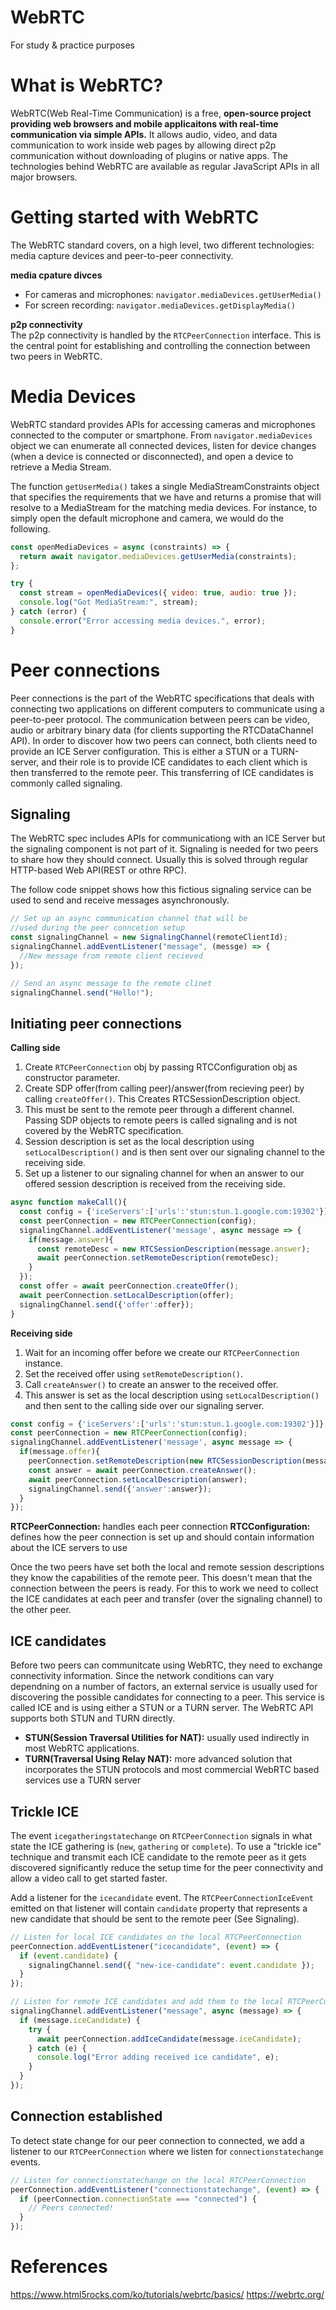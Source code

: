 # WebRTC

For study &amp; practice purposes

# What is WebRTC?

WebRTC(Web Real-Time Communication) is a free, **open-source project providing web browsers and mobile applicaitons with real-time communication via simple APIs.** It allows audio, video, and data communication to work inside web pages by allowing direct p2p communication without downloading of plugins or native apps. The technologies behind WebRTC are available as regular JavaScript APIs in all major browsers.

# Getting started with WebRTC

The WebRTC standard covers, on a high level, two different technologies: media capture devices and peer-to-peer connectivity.

**media cpature divces**

- For cameras and microphones: `navigator.mediaDevices.getUserMedia()`
- For screen recording: `navigator.mediaDevices.getDisplayMedia()`

**p2p connectivity**  
The p2p connectivity is handled by the `RTCPeerConnection` interface. This is the central point for establishing and controlling the connection between two peers in WebRTC.

# Media Devices

WebRTC standard provides APIs for accessing cameras and microphones connected to the computer or smartphone. From `navigator.mediaDevices` object we can enumerate all connected devices, listen for device changes (when a device is connected or disconnected), and open a device to retrieve a Media Stream.

The function `getUserMedia()` takes a single MediaStreamConstraints object that specifies the requirements that we have and returns a promise that will resolve to a MediaStream for the matching media devices. For instance, to simply open the default microphone and camera, we would do the following.

```javascript
const openMediaDevices = async (constraints) => {
  return await navigator.mediaDevices.getUserMedia(constraints);
};

try {
  const stream = openMediaDevices({ video: true, audio: true });
  console.log("Got MediaStream:", stream);
} catch (error) {
  console.error("Error accessing media devices.", error);
}
```

# Peer connections

Peer connections is the part of the WebRTC specifications that deals with connecting two applications on different computers to communicate using a peer-to-peer protocol. The communication between peers can be video, audio or arbitrary binary data (for clients supporting the RTCDataChannel API). In order to discover how two peers can connect, both clients need to provide an ICE Server configuration. This is either a STUN or a TURN-server, and their role is to provide ICE candidates to each client which is then transferred to the remote peer. This transferring of ICE candidates is commonly called signaling.

## Signaling

The WebRTC spec includes APIs for communicationg with an ICE Server but the signaling component is not part of it. Signaling is needed for two peers to share how they should connect. Usually this is solved through regular HTTP-based Web API(REST or othre RPC).

The follow code snippet shows how this fictious signaling service can be used to send and receive messages asynchronously.

```javascript
// Set up an async communication channel that will be
//used during the peer conncetion setup
const signalingChannel = new SignalingChannel(remoteClientId);
signalingChannel.addEventListener("message", (messge) => {
  //New message from remote client recieved
});

// Send an async message to the remote clinet
signalingChannel.send("Hello!");
```

## Initiating peer connections

**Calling side**

1. Create `RTCPeerConnection` obj by passing RTCConfiguration obj as constructor parameter.
2. Create SDP offer(from calling peer)/answer(from recieving peer) by calling `createOffer()`. This Creates RTCSessionDescription object.
3. This must be sent to the remote peer through a different channel. Passing SDP objects to remote peers is called signaling and is not covered by the WebRTC specification.
4. Session description is set as the local description using `setLocalDescription()` and is then sent over our signaling channel to the receiving side.
5. Set up a listener to our signaling channel for when an answer to our offered session description is received from the receiving side.

```javascript
async function makeCall(){
  const config = {'iceServers':['urls':'stun:stun.1.google.com:19302'}]};
  const peerConnection = new RTCPeerConnection(config);
  signalingChannel.addEventListener('message', async message => {
    if(message.answer){
      const remoteDesc = new RTCSessionDescription(message.answer);
      await peerConnection.setRemoteDescription(remoteDesc);
    }
  });
  const offer = await peerConnection.createOffer();
  await peerConnection.setLocalDescription(offer);
  signalingChannel.send({'offer':offer});
}
```

**Receiving side**

1. Wait for an incoming offer before we create our `RTCPeerConnection` instance.
2. Set the received offer using `setRemoteDescription()`.
3. Call `createAnswer()` to create an answer to the received offer.
4. This answer is set as the local description using `setLocalDescription()` and then sent to the calling side over our signaling server.

```javascript
const config = {'iceServers':['urls':'stun:stun.1.google.com:19302'}]};
const peerConnection = new RTCPeerConnection(config);
signalingChannel.addEventListener('message', async message => {
  if(message.offer){
    peerConnection.setRemoteDescription(new RTCSessionDescription(message.offer));
    const answer = await peerConnection.createAnswer();
    await peerConnection.setLocalDescription(answer);
    signalingChannel.send({'answer':answer});
  }
});
```

**RTCPeerConnection:** handles each peer connection
**RTCConfiguration:** defines how the peer connection is set up and should contain information about the ICE servers to use

Once the two peers have set both the local and remote session descriptions they know the capabilities of the remote peer. This doesn't mean that the connection between the peers is ready. For this to work we need to collect the ICE candidates at each peer and transfer (over the signaling channel) to the other peer.

## ICE candidates

Before two peers can communitcate using WebRTC, they need to exchange connectivity information. Since the network conditions can vary dependning on a number of factors, an external service is usually used for discovering the possible candidates for connecting to a peer. This service is called ICE and is using either a STUN or a TURN server. The WebRTC API supports both STUN and TURN directly.

- **STUN(Session Traversal Utilities for NAT):** usually used indirectly in most WebRTC applications.
- **TURN(Traversal Using Relay NAT):** more advanced solution that incorporates the STUN protocols and most commercial WebRTC based services use a TURN server

## Trickle ICE

The event `icegatheringstatechange` on `RTCPeerConnection` signals in what state the ICE gathering is (`new`, `gathering` or `complete`). To use a "trickle ice" technique and transmit each ICE candidate to the remote peer as it gets discovered significantly reduce the setup time for the peer connectivity and allow a video call to get started faster.

Add a listener for the `icecandidate` event. The `RTCPeerConnectionIceEvent` emitted on that listener will contain `candidate` property that represents a new candidate that should be sent to the remote peer (See Signaling).

```javascript
// Listen for local ICE candidates on the local RTCPeerConnection
peerConnection.addEventListener("icecandidate", (event) => {
  if (event.candidate) {
    signalingChannel.send({ "new-ice-candidate": event.candidate });
  }
});

// Listen for remote ICE candidates and add them to the local RTCPeerConnection
signalingChannel.addEventListener("message", async (message) => {
  if (message.iceCandidate) {
    try {
      await peerConnection.addIceCandidate(message.iceCandidate);
    } catch (e) {
      console.log("Error adding received ice candidate", e);
    }
  }
});
```

## Connection established

To detect state change for our peer connection to connected, we add a listener to our `RTCPeerConnection` where we listen for `connectionstatechange` events.

```javascript
// Listen for connectionstatechange on the local RTCPeerConnection
peerConnection.addEventListener("connectionstatechange", (event) => {
  if (peerConnection.connectionState === "connected") {
    // Peers connected!
  }
});
```

# References

https://www.html5rocks.com/ko/tutorials/webrtc/basics/
https://webrtc.org/
